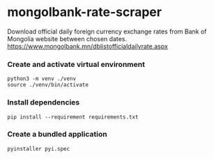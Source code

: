 # mongolbank-rate-scraper
Download official daily foreign currency exchange rates from Bank of Mongolia website between chosen dates. https://www.mongolbank.mn/dblistofficialdailyrate.aspx

### Create and activate virtual environment
```
python3 -m venv ./venv
source ./venv/bin/activate
```

### Install dependencies
```
pip install --requirement requirements.txt
```

### Create a bundled application
```
pyinstaller pyi.spec
```
